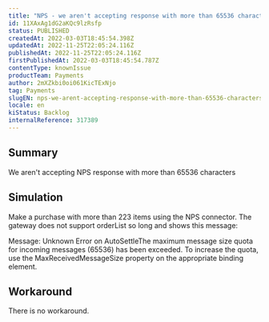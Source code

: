 ```yaml
---
title: "NPS - we aren't accepting response with more than 65536 characters"
id: 11XAxAg1dG2aKQc9lzRsfp
status: PUBLISHED
createdAt: 2022-03-03T18:45:54.398Z
updatedAt: 2022-11-25T22:05:24.116Z
publishedAt: 2022-11-25T22:05:24.116Z
firstPublishedAt: 2022-03-03T18:45:54.787Z
contentType: knownIssue
productTeam: Payments
author: 2mXZkbi0oi061KicTExNjo
tag: Payments
slugEN: nps-we-arent-accepting-response-with-more-than-65536-characters
locale: en
kiStatus: Backlog
internalReference: 317389
---
```


## Summary


We aren't accepting NPS response with more than 65536 characters



## Simulation


Make a purchase with more than 223 items using the NPS connector. The gateway does not support orderList so long and shows this message:

Message: Unknown Error on AutoSettleThe maximum message size quota for incoming messages (65536) has been exceeded. To increase the quota, use the MaxReceivedMessageSize property on the appropriate binding element.



## Workaround


There is no workaround.

